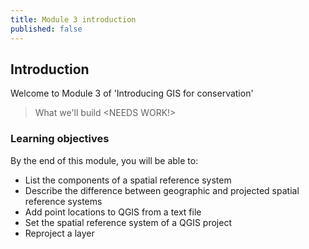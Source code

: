 ```yaml
---
title: Module 3 introduction
published: false
---
```


## Introduction
Welcome to Module 3 of 'Introducing GIS for conservation'

> What we'll build <NEEDS WORK!>

### Learning objectives
By the end of this module, you will be able to:
- List the components of a spatial reference system
- Describe the difference between geographic and projected spatial reference systems
- Add point locations to QGIS from a text file
- Set the spatial reference system of a QGIS project
- Reproject a layer
